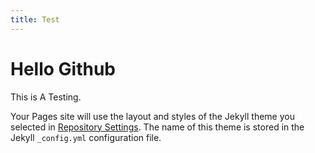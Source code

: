 ```yaml
---
title: Test
---
```

# Hello Github
This is A Testing.

Your Pages site will use the layout and styles of the Jekyll theme you selected in [Repository Settings](https://github.com/danicaStarR/danicaStarR.github.io/settings/pages). The name of this theme is stored in the Jekyll `_config.yml` configuration file.

